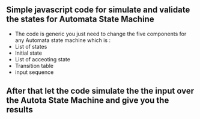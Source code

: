 ## Simple javascript code for simulate and validate the states for Automata State Machine

- The code is generic you just need to change the five components for any Automata state machine which is :
- List of states
- Initial state
- List of acceoting state
- Transition table
- input sequence

## After that let the code simulate the the input over the Autota State Machine and give you the results 
